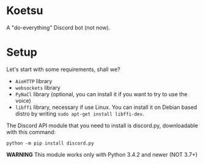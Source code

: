 # Koetsu
A "do-everything" Discord bot (not now).

# Setup

Let's start with some requirements, shall we?
* `AioHTTP` library
* `websockets` library
* `PyNaCl` library (optional, you can install it if you want to try to use the voice)
* `libffi` library, necessary if use Linux. You can install it on Debian based distro by writing `sudo apt-get install libffi-dev`.

The Discord API module that you need to install is discord.py, downloadable with this command:

`python -m pip install discord.py`

**WARNING** This module works only with Python 3.4.2 and newer (NOT 3.7+)
